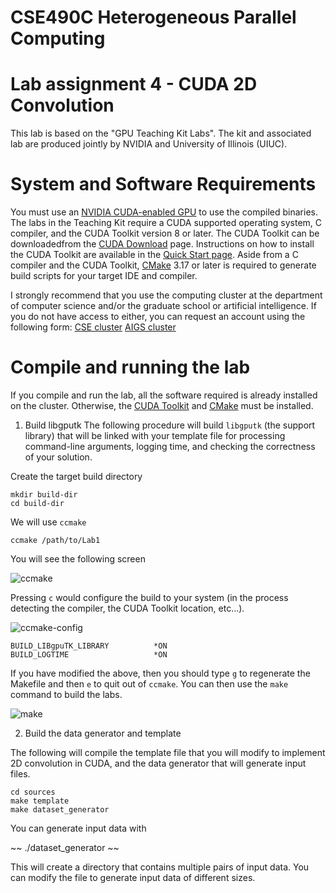 # CSE490C Heterogeneous Parallel Computing

# Lab assignment 4 - CUDA 2D Convolution 

This lab is based on the "GPU Teaching Kit Labs". The kit and associated lab are produced jointly by NVIDIA and University of Illinois (UIUC). 

# System and Software Requirements

You must use an [NVIDIA CUDA-enabled GPU](https://developer.nvidia.com/cuda-gpus) to use the compiled binaries.
The labs in the Teaching Kit require a CUDA supported operating system,
C compiler, and the CUDA Toolkit version 8 or later. 
The CUDA Toolkit can be downloadedfrom the [CUDA Download](https://developer.nvidia.com/cuda-downloads) page.
Instructions on how to install the CUDA Toolkit are available in the
[Quick Start page](http://docs.nvidia.com/cuda/cuda-quick-start-guide/index.html).
Aside from a C compiler and the CUDA Toolkit, [CMake](https://cmake.org/) 3.17 or later is required
to generate build scripts for your target IDE and compiler.


I strongly recommend that you use the computing cluster at the department of computer science and/or the graduate school or artificial intelligence. 
If you do not have access to either, you can request an account using the following form: 
[CSE cluster](https://forms.gle/1sh2noQfKghFcYvU6)
[AIGS cluster](https://forms.gle/N1mJqPdujT5fcvi4A)


# Compile and running the lab
If you compile and run the lab, all the software required is already installed on the cluster. 
Otherwise, the [CUDA Toolkit](https://developer.nvidia.com/cuda-downloads) and [CMake](https://cmake.org/) must be installed.


1. Build libgputk 
The following procedure will build `libgputk` (the support library) that will be linked with your template file for processing command-line arguments, logging time, and checking the correctness of your solution. 


Create the target build directory

~~~
mkdir build-dir
cd build-dir
~~~

We will use `ccmake`

~~~
ccmake /path/to/Lab1 
~~~

You will see the following screen

![ccmake](https://s3.amazonaws.com/gpuedx/resources/screenshots/Screenshot+2015-10-23+11.58.27.png)

Pressing `c` would configure the build to your system (in the process detecting
  the compiler, the CUDA Toolkit location, etc...).

![ccmake-config](https://s3.amazonaws.com/gpuedx/resources/screenshots/Screenshot+2015-10-23+12.03.26.png)

~~~
BUILD_LIBgpuTK_LIBRARY          *ON
BUILD_LOGTIME                   *ON
~~~

If you have modified the above, then you should type `g` to regenerate the Makefile and then `e` to quit out of `ccmake`.
You can then use the `make` command to build the labs.

![make](https://s3.amazonaws.com/gpuedx/resources/screenshots/Screenshot+2015-10-23+12.11.15.png)


2. Build the data generator and template 

The following will compile the template file that you will modify to implement 2D convolution in CUDA, and the data generator that will generate input files. 

~~~
cd sources 
make template 
make dataset_generator 
~~~

You can generate input data with

~~
./dataset_generator
~~

This will create a directory that contains multiple pairs of input data. You can modify the file to generate input data of different sizes.


